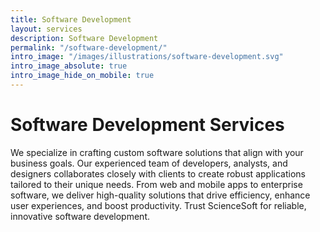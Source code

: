 ```yaml
---
title: Software Development
layout: services
description: Software Development
permalink: "/software-development/"
intro_image: "/images/illustrations/software-development.svg"
intro_image_absolute: true
intro_image_hide_on_mobile: true
---
```


# Software Development Services

 We specialize in crafting custom software solutions that align with your business goals. Our experienced team of developers, analysts, and designers collaborates closely with clients to create robust applications tailored to their unique needs. From web and mobile apps to enterprise software, we deliver high-quality solutions that drive efficiency, enhance user experiences, and boost productivity. Trust ScienceSoft for reliable, innovative software development.
